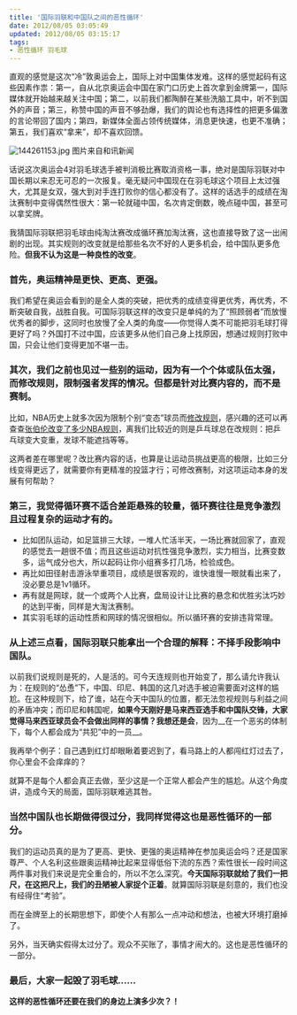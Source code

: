 ```yaml
---
title: '国际羽联和中国队之间的恶性循环'
date: 2012/08/05 03:05:49
updated: 2012/08/05 03:15:17
tags:
- 恶性循环 羽毛球
---
```


直观的感觉是这次“冷”敦奥运会上，国际上对中国集体发难。这样的感觉起码有这些因素作祟：第一，自从北京奥运会中国在家门口历史上首次拿到金牌第一，国际媒体就开始越来越关注中国；第二，以前我们都陶醉在某些洗脑工具中，听不到国外的声音；第三，称赞中国的声音不够劲爆，我们的舆论也有选择性的把更多偏激的言论带回了国内；第四，新媒体全面占领传统媒体，消息更快速，也更不准确；第五，我们喜欢“拿来”，却不喜欢回馈。

<img src="/uploads/2012/08/1497762744.jpg" alt="144261153.jpg" />  
图片来自和讯新闻

话说这次奥运会4对羽毛球选手被判消极比赛取消资格一事，绝对是国际羽联对中国长期以来忍无可忍的一次报复。毫无疑问中国现在在羽毛球这个项目上太过强大，尤其是女双，强大到对手连打败你的信心都没有了。这样的话选手的成绩在淘汰赛制中变得偶然性很大：第一轮就碰中国，名次肯定倒数，晚点碰中国，甚至可以拿奖牌。

我猜国际羽联把羽毛球由纯淘汰赛改成循环赛加淘汰赛，这也直接导致了这一出闹剧的出现。其实规则的改变就是给那些名次不好的人更多机会，给中国队更多危险。__但我不认为这是一种良性的改变__。

<!--more-->

### 首先，奥运精神是更快、更高、更强。

我们希望在奥运会看到的是全人类的突破，把优秀的成绩变得更优秀，再优秀，不断突破自我，战胜自我。可国际羽联这样的改变只是单纯的为了“照顾弱者”而放慢优秀者的脚步，这同时也放慢了全人类的角度——你觉得人类不可能把羽毛球打得更好了吗？外国打不过中国，应该更多从他们自己身上找原因，想通过规则打败中国，只会让他们变得更加不堪一击。

### 其次，我们之前也见过一些别的运动，因为有一个个体或队伍太强，而修改规则，限制强者发挥的情况。但都是针对比赛内容的，而不是赛制。

比如，NBA历史上就多次因为限制个别“变态”球员而[修改规则](https://www.espnstar.com.cn/pub/basketball/2011/0602/224522.htm)，感兴趣的还可以再查查[张伯伦改变了多少NBA规则](http://wenwen.soso.com/z/q106847779.htm)，离我们比较近的则是乒乓球总在改规则：把乒乓球变大变重，发球不能遮挡等等。

这两者差在哪里呢？改比赛内容的话，也算是让运动员挑战更高的极限，比如三分线变得更远了，就需要你有更精准的投篮才行；可修改赛制，对这项运动本身的发展有何帮助？

### 第三，我觉得循环赛不适合差距悬殊的较量，循环赛往往是竞争激烈且过程复杂的运动才有的。

* 比如团队运动，如足篮排三大球，一堆人忙活半天，一场比赛就回家了，直观的感觉去一趟很不值；而且这些运动对抗性强竞争激烈，实力相当，比赛变数多，运气成分也大，所以起码让你小组赛多打几场，检验成色。
* 再比如田径射击游泳举重项目，成绩是很客观的，谁快谁慢一眼就看出来了，没必要总是1v1循环。
* 再有就是网球，就一个或两个人比赛，盘局设计让比赛的悬念和优胜劣汰巧妙的达到平衡，同样是大淘汰赛制。
* 其实羽毛球的运动性质和网球的情况很相似。所以循环赛的安排违背常理。

### 从上述三点看，国际羽联只能拿出一个合理的解释：不择手段影响中国队。

以前我们说规则是死的，人是活的。可今天连规则也开始变了，那么请允许我认为：在规则的“怂恿”下，中国、印尼、韩国的这几对选手被迫需要面对这样的尴尬。在这种规则下，给了谁，站在今天中国队的位置，都无法忽视规则与利益之间的矛盾冲突；而印尼和韩国呢，__如果今天刚好是马来西亚选手和中国队交锋，大家觉得马来西亚球员会不会做出同样的事情？我想还是会__，因为__在一个恶劣的体制下，每个人都会成为“共犯”中的一员__。

我再举个例子：自己遇到红灯却眼瞅着要迟到了，看马路上的人都闯红灯过去了，你心里会不会痒痒的？

就算不是每个人都会真正去做，至少这是一个正常人都会产生的尴尬。从这个角度讲，造成今天的局面，国际羽联难逃其咎。

### 当然中国队也长期做得很过分，我同样觉得这也是恶性循环的一部分。

我们的运动员真的是为了更高、更快、更强的奥运精神在参加奥运会吗？还是国家尊严、个人名利这些跟奥运精神比起来显得低俗下流的东西？索性很长一段时间这两件事对我们来说是完全重合的，所以不怎么深究。__今天国际羽联就给了我们一把尺，在这把尺上，我们的丑陋被人家捉个正着__。就算国际羽联是刻意的，我们也没有经得住“考验”。

而在金牌至上的长期思想下，即使个人有那么一点冲动和想法，也被大环境打磨掉了。

另外，当天确实假得太过分了。观众不买账了，事情才闹大的。这也是恶性循环的一部分。

### 最后，大家一起毁了羽毛球……

__这样的恶性循环还要在我们的身边上演多少次？！__
